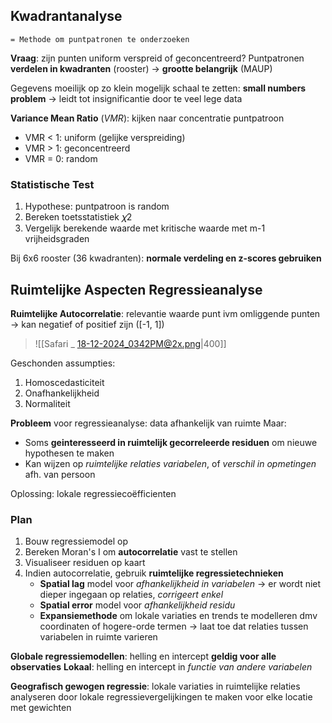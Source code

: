 ## Kwadrantanalyse
	= Methode om puntpatronen te onderzoeken
**Vraag**: zijn punten uniform verspreid of geconcentreerd?
Puntpatronen **verdelen in kwadranten** (rooster)
-> **grootte belangrijk** (MAUP)

Gegevens moeilijk op zo klein mogelijk schaal te zetten: **small numbers problem**
-> leidt tot insignificantie door te veel lege data

**Variance Mean Ratio** (*VMR*): kijken naar concentratie puntpatroon
- VMR < 1: uniform (gelijke verspreiding)
- VMR > 1: geconcentreerd
- VMR = 0: random

### Statistische Test
1. Hypothese: puntpatroon is random
2. Bereken toetsstatistiek 𝜒2
3. Vergelijk berekende waarde met kritische waarde met m-1 vrijheidsgraden

Bij 6x6 rooster (36 kwadranten): **normale verdeling en z-scores gebruiken**

## Ruimtelijke Aspecten Regressieanalyse
**Ruimtelijke Autocorrelatie**: relevantie waarde punt ivm omliggende punten
-> kan negatief of positief zijn ([-1, 1])

> ![[Safari _ 18-12-2024_0342PM@2x.png|400]]

Geschonden assumpties:
1. Homoscedasticiteit
2. Onafhankelijkheid
3. Normaliteit

**Probleem** voor regressieanalyse: data afhankelijk van ruimte
Maar: 
- Soms **geinteresseerd in ruimtelijk gecorreleerde residuen** om nieuwe hypothesen te maken
- Kan wijzen op *ruimtelijke relaties variabelen*, of *verschil in opmetingen* afh. van persoon

Oplossing: lokale regressiecoëfficienten

### Plan
1. Bouw regressiemodel op
2. Bereken Moran's I om **autocorrelatie** vast te stellen
3. Visualiseer residuen op kaart
4. Indien autocorrelatie, gebruik **ruimtelijke regressietechnieken**
	- **Spatial lag** model voor *afhankelijkheid in variabelen*
		-> er wordt niet dieper ingegaan op relaties, *corrigeert enkel*
	- **Spatial error** model voor *afhankelijkheid residu*
	- **Expansiemethode** om lokale variaties en trends te modelleren dmv coordinaten of hogere-orde termen
		-> laat toe dat relaties tussen variabelen in ruimte varieren

**Globale regressiemodellen**: helling en intercept **geldig voor alle observaties**
**Lokaal**: helling en intercept in *functie van andere variabelen*

**Geografisch gewogen regressie**: lokale variaties in ruimtelijke relaties analyseren door lokale regressievergelijkingen te maken voor elke locatie met gewichten 